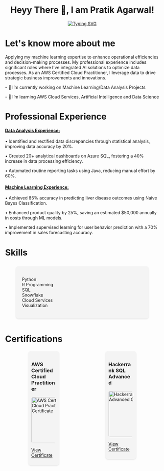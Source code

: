 <!--
**pratik0527/pratik0527** is a ✨ _special_ ✨ repository because its `README.md` (this file) appears on your GitHub profile.

Here are some ideas to get you started:

- 🔭 I’m currently working on ...
- 🌱 I’m currently learning ...
- 👯 I’m looking to collaborate on ...
- 🤔 I’m looking for help with ...
- 💬 Ask me about ...
- 📫 How to reach me: ...
- 😄 Pronouns: ...
- ⚡ Fun fact: ...
-->


<div align="center">
  <h1>Heyy There 👋, I am Pratik Agarwal!</h1>
  <a href="https://git.io/typing-svg"><img src="https://readme-typing-svg.herokuapp.com?font=Fira+Code&weight=600&size=30&pause=500&random=false&width=435&lines=I'm+Data+Analyst;I'm+ML+Enthusiast;I'm+Freelancer" alt="Typing SVG" /></a>
</div>

<div>
  <h1>Let's know more about me</h1>
  <p>
    Applying my machine learning expertise to enhance operational efficiencies and decision-making processes. My professional experience includes significant roles where I've integrated AI solutions to optimize data processes. As an AWS Certified Cloud Practitioner, I leverage data to drive strategic business improvements and innovations.
  </p>
  <p>- 🔭 I’m currently working on Machine Learning/Data Analysis Projects</p>
  <p>- 🌱 I’m learning AWS Cloud Services, Artificial Intelligence and Data Science</p>
</div>

<div>
  <h1>Professional Experience</h1>
  
  <h4><u>Data Analysis Experience:</u></h4>
  <p>•	Identified and rectified data discrepancies through statistical analysis, improving data accuracy by 20%.</p>
  <p>•	Created 20+ analytical dashboards on Azure SQL, fostering a 40% increase in data processing efficiency.</p>
  <p>•	Automated routine reporting tasks using Java, reducing manual effort by 60%.</p>
  
  <h4><u>Machine Learning Experience:</u></h4>
  <p>•	Achieved 85% accuracy in predicting liver disease outcomes using Naive Bayes Classification.</p>
  <p>•	Enhanced product quality by 25%, saving an estimated $50,000 annually in costs through ML models.</p>
  <p>•	Implemented supervised learning for user behavior prediction with a 70% improvement in sales forecasting accuracy.</p>
</div>


<div>
  <h1>Skills</h1>
  <div style="width: 90%; margin: 0 auto; display: flex; flex-wrap: wrap; justify-content: space-between;">
    <div style="flex: 1 1 20%; margin: 10px; background-color: #f4f4f4; border-radius: 8px; padding: 20px; box-shadow: 0 2px 4px rgba(0,0,0,0.1);">
        <ul style="list-style: none; padding: 0;">
          <li>Python</li>
          <li>R Programming</li>
          <li>SQL</li>
          <li>Snowflake</li>
          <li>Cloud Services</li>
          <li>Visualization</li>
        </ul>
    </div>
</div>
</div>

<div>
  <h1>Certifications</h1>
  <div style="width: 100%; display: flex; flex-wrap: wrap; justify-content: space-around; align-items: flex-start;">
    <div style="flex: 0 0 30%; max-width: 20%; margin: 5px; background-color: #f4f4f4; border-radius: 8px; padding: 10px; box-shadow: 0 2px 4px rgba(0,0,0,0.1); box-sizing: border-box;">
      <h3>AWS Certified Cloud Practitioner</h3>
      <a href="https://www.credly.com/badges/570c85e5-392f-4737-927a-d06a59c1fd24">
        <img src="https://images.credly.com/images/00634f82-b07f-4bbd-a6bb-53de397fc3a6/image.png" alt="AWS Certified Cloud Practitioner Certificate" style="width: 150px; height: auto; border-radius: 5px;">
      </a>
      <p><a href="https://www.credly.com/badges/570c85e5-392f-4737-927a-d06a59c1fd24">View Certificate</a></p>
    </div>
    <div style="flex: 0 0 30%; max-width: 20%; margin: 5px; background-color: #f4f4f4; border-radius: 8px; padding: 10px; box-shadow: 0 2px 4px rgba(0,0,0,0.1); box-sizing: border-box;">
      <h3>Hackerrank SQL Advanced</h3>
      <a href="https://www.hackerrank.com/certificates/424f3d7b8a3d">
        <img src="https://miro.medium.com/v2/resize:fit:1400/1*j1_l1kaSaC_LHIC40mthNw.png" alt="Hackerrank SQL Advanced Certificate" style="width: 150px; height: auto; border-radius: 5px;">
      </a>
      <p><a href="https://www.hackerrank.com/certificates/424f3d7b8a3d">View Certificate</a></p>
    </div>
    <!-- <div style="flex: 0 0 20%; margin: 5px; background-color: #f4f4f4; border-radius: 8px; padding: 10px; box-shadow: 0 2px 4px rgba(0,0,0,0.1); box-sizing: border-box;">
      <h3>Third Certification</h3>
      <a href="URL_TO_THIRD_CERTIFICATE">
        <img src="URL_TO_THIRD_CERTIFICATE_IMAGE" alt="Third Certificate" style="width: 100%; height: auto; border-radius: 5px;">
      </a>
      <p><a href="URL_TO_THIRD_CERTIFICATE">View Certificate</a></p>
    </div> -->
  </div>
</div>



